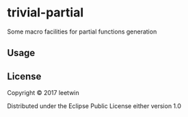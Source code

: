 # trivial-partial

Some macro facilities for partial functions generation

## Usage



## License

Copyright © 2017 leetwin

Distributed under the Eclipse Public License either version 1.0

